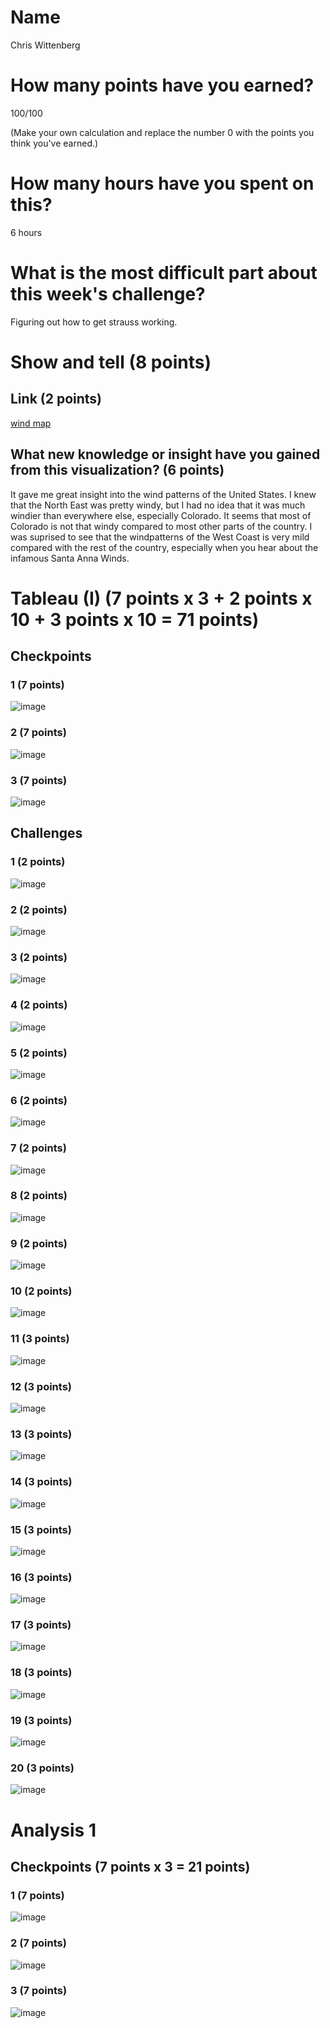 # Name

Chris Wittenberg

# How many points have you earned?

100/100

(Make your own calculation and replace the number 0 with the points you think you've earned.)

# How many hours have you spent on this?

6 hours

# What is the most difficult part about this week's challenge?

Figuring out how to get strauss working.

# Show and tell (8 points)

## Link (2 points)

[wind map](http://www.isgtw.org/sites/default/files/img_2012/wind.JPG)

## What new knowledge or insight have you gained from this visualization? (6 points)

It gave me great insight into the wind patterns of the United States. I knew that the North East was pretty windy, but I had no idea that it was much windier than everywhere else, especially Colorado. It seems that most of Colorado is not that windy compared to most other parts of the country. I was suprised to see that the windpatterns of the West Coast is very mild compared with the rest of the country, especially when you hear about the infamous Santa Anna Winds. 

# Tableau (I) (7 points x 3 + 2 points x 10 + 3 points x 10 = 71 points)

## Checkpoints

### 1 (7 points)

![image](C5TCheckpoint1.png?raw=true)

### 2 (7 points)

![image](C5TCheckpoint2.png?raw=true)

### 3 (7 points)

![image](C5TCheckpoint3.png?raw=true)

## Challenges

### 1 (2 points)

![image](C5TChallenge1.png?raw=true)

### 2 (2 points)

![image](C5TChallenge2.png?raw=true)

### 3 (2 points)

![image](C5TChallenge3.png?raw=true)

### 4 (2 points)

![image](C5TChallenge4.png?raw=true)

### 5 (2 points)

![image](C5TChallenge5.png?raw=true)

### 6 (2 points)

![image](C5TChallenge6.png?raw=true)

### 7 (2 points)

![image](C5TChallenge7.png?raw=true)

### 8 (2 points)

![image](C5TChallenge8.png?raw=true)

### 9 (2 points)

![image](C5TChallenge9.png?raw=true)

### 10 (2 points)

![image](C5TChallenge10.png?raw=true)

### 11 (3 points)

![image](C5TChallenge11.png?raw=true)

### 12 (3 points)

![image](C5TChallenge12.png?raw=true)

### 13 (3 points)

![image](C5TChallenge13.png?raw=true)

### 14 (3 points)

![image](C5TChallenge14.png?raw=true)

### 15 (3 points)

![image](C5TChallenge15.png?raw=true)

### 16 (3 points)

![image](C5TChallenge16.png?raw=true)

### 17 (3 points)

![image](C5TChallenge17.png?raw=true)

### 18 (3 points)

![image](C5TChallenge18.png?raw=true)

### 19 (3 points)

![image](C5TChallenge19.png?raw=true)

### 20 (3 points)

![image](C5TChallenge20.png?raw=true)


# Analysis 1

## Checkpoints (7 points x 3 = 21 points)

### 1 (7 points)

![image](C5ACheckpoint1.png?raw=true)

### 2 (7 points)

![image](C5ACheckpoint2.png?raw=true)

### 3 (7 points)

![image](C5ACheckpoint3.png?raw=true)
